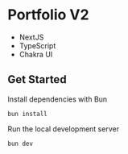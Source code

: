 # Portfolio V2

- NextJS
- TypeScript
- Chakra UI

## Get Started

Install dependencies with Bun

`bun install`

Run the local development server

`bun dev`
